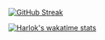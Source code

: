 <p align="center" width="100%">

[![GitHub Streak](http://github-readme-streak-stats.herokuapp.com?user=kshaibani&theme=github-dark&hide_border=true)](https://git.io/streak-stats)

<!--
![Top Langs](https://github-readme-stats.vercel.app/api/top-langs/?username=KShaibani&hide_progress=true)
-->
[![Harlok's wakatime stats](https://github-readme-stats.vercel.app/api/wakatime?username=Khaled24&theme=transparent&hide_border=true)]()

<!--
**KShaibani/KShaibani** is a ✨ _special_ ✨ repository because its `README.md` (this file) appears on your GitHub profile.

Here are some ideas to get you started:

- 🔭 I’m currently working on ...
- 🌱 I’m currently learning ...
- 👯 I’m looking to collaborate on ...
- 🤔 I’m looking for help with ...
- 💬 Ask me about ...
- 📫 How to reach me: ...
- 😄 Pronouns: ...
- ⚡ Fun fact: ...
-->

</p>

